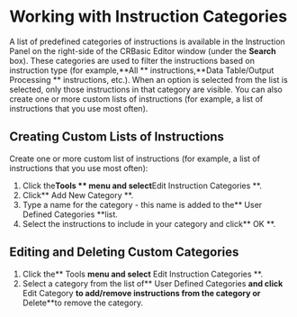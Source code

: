 # Working with Instruction Categories

A list of predefined categories of instructions is available in the Instruction Panel on the right-side of the CRBasic Editor window (under the **Search** box). These categories are used to filter the instructions based on instruction type (for example,**All ** instructions,**Data Table/Output Processing ** instructions, etc.). When an option is selected from the list is selected, only those instructions in that category are visible. You can also create one or more custom lists of instructions (for example, a list of instructions that you use most often).

## Creating Custom Lists of Instructions

Create one or more custom list of instructions (for example, a list of instructions that you use most often):

1. Click the**Tools ** menu and select**Edit Instruction Categories **.
2. Click** Add New Category **.
3. Type a name for the category - this name is added to the** User Defined Categories **list.
4. Select the instructions to include in your category and click** OK **.

## Editing and Deleting Custom Categories

1. Click the** Tools **menu and select** Edit Instruction Categories **.
2. Select a category from the list of** User Defined Categories **and click** Edit Category **to add/remove instructions from the category or** Delete**to remove the category.
